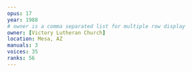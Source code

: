 ```yaml
---
opus: 17
year: 1988
# owner is a comma separated list for multiple row display
owner: [Victory Lutheran Church]
location: Mesa, AZ
manuals: 3
voices: 35
ranks: 56
---
```

